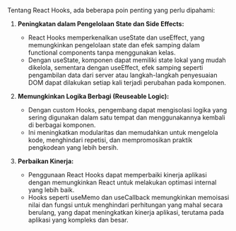 Tentang React Hooks, ada beberapa poin penting yang perlu dipahami:

1. **Peningkatan dalam Pengelolaan State dan Side Effects:**

   - React Hooks memperkenalkan useState dan useEffect, yang memungkinkan pengelolaan state dan efek samping dalam functional components tanpa menggunakan kelas.
   - Dengan useState, komponen dapat memiliki state lokal yang mudah dikelola, sementara dengan useEffect, efek samping seperti pengambilan data dari server atau langkah-langkah penyesuaian DOM dapat dilakukan setiap kali terjadi perubahan pada komponen.

2. **Memungkinkan Logika Berbagi (Reuseable Logic):**

   - Dengan custom Hooks, pengembang dapat mengisolasi logika yang sering digunakan dalam satu tempat dan menggunakannya kembali di berbagai komponen.
   - Ini meningkatkan modularitas dan memudahkan untuk mengelola kode, menghindari repetisi, dan mempromosikan praktik pengkodean yang lebih bersih.

3. **Perbaikan Kinerja:**
   - Penggunaan React Hooks dapat memperbaiki kinerja aplikasi dengan memungkinkan React untuk melakukan optimasi internal yang lebih baik.
   - Hooks seperti useMemo dan useCallback memungkinkan memoisasi nilai dan fungsi untuk menghindari perhitungan yang mahal secara berulang, yang dapat meningkatkan kinerja aplikasi, terutama pada aplikasi yang kompleks dan besar.
